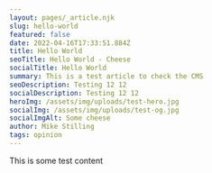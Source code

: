 ```yaml
---
layout: pages/_article.njk
slug: hello-world
featured: false
date: 2022-04-16T17:33:51.884Z
title: Hello World
seoTitle: Hello World - Cheese
socialTitle: Hello World
summary: This is a test article to check the CMS
seoDescription: Testing 12 12
socialDescription: Testing 12 12
heroImg: /assets/img/uploads/test-hero.jpg
socialImg: /assets/img/uploads/test-og.jpg
socialImgAlt: Some cheese
author: Mike Stilling
tags: opinion
---
```

This is some test content